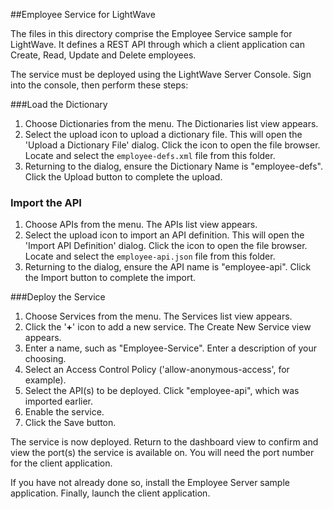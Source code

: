 ##Employee Service for LightWave

The files in this directory comprise the Employee Service sample for LightWave. It defines a REST API through which a client application can Create, Read, Update and Delete employees.

The service must be deployed using the LightWave Server Console. Sign into the console, then perform these steps:

###Load the Dictionary
1. Choose Dictionaries from the menu.  The Dictionaries list view appears.
2. Select the <i class="icon-upload"></i> upload icon to upload a dictionary file. This will open the 'Upload a Dictionary File' dialog. Click the icon to open the file browser. Locate and select the `employee-defs.xml` file from this folder.
3. Returning to the dialog, ensure the Dictionary Name is "employee-defs". Click the Upload button to complete the upload.

### Import the API
1. Choose APIs from the menu. The APIs list view appears.
2. Select the <i class="icon-upload"></i> upload icon to import an API definition. This will open the 'Import API Definition' dialog. Click the icon to open the file browser. Locate and select the `employee-api.json` file from this folder.
3. Returning to the dialog, ensure the API name is "employee-api". Click the Import button to complete the import.

###Deploy the Service
1. Choose Services from the menu. The Services list view appears.
2. Click the '**+**' icon to add a new service. The Create New Service view appears.
3. Enter a name, such as "Employee-Service". Enter a description of your choosing. 
4. Select an Access Control Policy ('allow-anonymous-access', for example). 
5. Select the API(s) to be deployed. Click "employee-api", which was imported earlier.
6. Enable the service.
7. Click the Save button.

The service is now deployed. Return to the dashboard view to confirm and view the port(s) the service is available on. You will need the port number for the client application.

If you have not already done so, install the Employee Server sample application. Finally, launch the client application.

